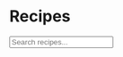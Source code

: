 <div id="recipe-search">
	<h1>Recipes</h1>
	<input type="text" id="searchInput" onkeyup="search()" placeholder="Search recipes...">
</div>

<div id="recipe">
	
</div>
<script>
	//js object to hold recipe names, images, links
	const recipes = 
	[
		{
			name: '<p>Banana Loaf / Muffins</p>', 
			image: '<img src="images/thumbnails/banana-muffin.JPG" alt="Banana Muffins">',
			link: '<a href="banana-muffins.md.html"</a>'
		},
		{
			name: '<p>Maple Bread</p>', 
			image: '<img src="images/thumbnails/bread-3.JPG" alt="Maple Bread">',
			link: '<a href="maple-bread.md.html"</a>'
		},
		{
			name: '<p>Croutons</p>', 
			image: '<img src="images/thumbnails/croutons-2.JPG" alt="Croutons">',
			link: '<a href="croutons.md.html"</a>'
		},
		{
			name: '<p>Chocolate Chip Muffins</p>', 
			image: '<img src="images/thumbnails/chocolate-chip-muffins.JPG" alt="Chocolate Chip Muffins">',
			link: '<a href="chocolate-chip-muffins.md.html"</a>'
		},
		{
			name: '<p>Pizza Dough</p>', 
			image: '<img src="images/thumbnails/pizza.JPG" alt="Pizza">',
			link: '<a href="pizza-dough.md.html"</a>'
		},
		{
			name: '<p>Kale Salad</p>', 
			image: '<img src="images/thumbnails/kale-salad.JPG" alt="Kale Salad">',
			link: '<a href="kale-salad.md.html"</a>'
		},
		{
			name: '<p>Apple Pie</p>', 
			image: '<img src="images/thumbnails/apple-pie.JPG" alt="Apple Pie">',
			link: '<a href="apple-pie.md.html"</a>'
		},
		{
			name: '<p>Cinnamon Buns</p>', 
			image: '<img src="images/thumbnails/cinnamon-buns.JPG" alt="Cinnamon Buns">',
			link: '<a href="cinnamon-buns.md.html"</a>'
		},
		{
			name: '<p>Ginger Cookies</p>', 
			image: '<img src="images/thumbnails/ginger-cookies.JPG" alt="Ginger Cookies">',
			link: '<a href="ginger-cookies.md.html"</a>'
		},
		{
			name: '<p>Brownies</p>', 
			image: '<img src="images/thumbnails/brownies.JPG" alt="Brownies">',
			link: '<a href="brownies.md.html"</a>'
		},
		{
			name: '<p>Focaccia</p>', 
			image: '<img src="images/thumbnails/quick-focaccia.JPG" alt="focaccia">',
			link: '<a href="focaccia.md.html"</a>'
		}
	];

	var box;

	//loop through recpie names, images, and links to display on page
	for (var i = 0; i < recipes.length; i++) {
		box = document.createElement('div');
		box.className = 'boxes';
		box.innerHTML = recipes[i].link + recipes[i].name + recipes[i].image;
		document.getElementById('recipe').appendChild(box);
	}

	//function to search recipes
	function search() {
		// Declare variables
		var input, filter, div, boxes, a, i, txtValue;
		input = document.getElementById('searchInput');
		filter = input.value.toUpperCase();
		div = document.getElementById("recipe");
		boxes = document.getElementsByClassName('boxes');

		// Loop through all boxesst items, and hide those who don't match the search query
		for (i = 0; i < boxes.length; i++) {
			a = boxes[i].getElementsByTagName("a")[0];
			txtValue = a.textContent || a.innerText;
			if (txtValue.toUpperCase().indexOf(filter) > -1) {
				boxes[i].style.display = "";
			} else {
				boxes[i].style.display = "none";
			}
		}
	}
</script>

